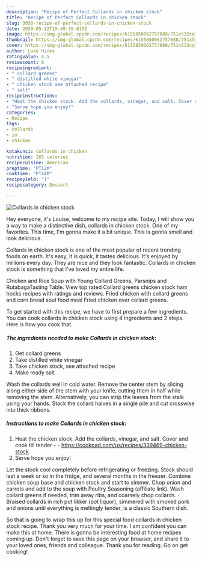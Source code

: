 ```yaml
---
description: "Recipe of Perfect Collards in chicken stock"
title: "Recipe of Perfect Collards in chicken stock"
slug: 3050-recipe-of-perfect-collards-in-chicken-stock
date: 2020-05-12T15:49:19.015Z
image: https://img-global.cpcdn.com/recipes/6155850062757888/751x532cq70/collards-in-chicken-stock-recipe-main-photo.jpg
thumbnail: https://img-global.cpcdn.com/recipes/6155850062757888/751x532cq70/collards-in-chicken-stock-recipe-main-photo.jpg
cover: https://img-global.cpcdn.com/recipes/6155850062757888/751x532cq70/collards-in-chicken-stock-recipe-main-photo.jpg
author: Luke Hines
ratingvalue: 4.5
reviewcount: 6
recipeingredient:
- " collard greens"
- " distilled white vinegar"
- " chicken stock see attached recipe"
- " salt"
recipeinstructions:
- "Heat the chicken stock. Add the collards, vinegar, and salt. Cover and cook till tender  https://cookpad.com/us/recipes/339469-chicken-stock"
- "Serve hope you enjoy!"
categories:
- Recipe
tags:
- collards
- in
- chicken

katakunci: collards in chicken 
nutrition: 265 calories
recipecuisine: American
preptime: "PT12M"
cooktime: "PT44M"
recipeyield: "1"
recipecategory: Dessert

---
```



![Collards in chicken stock](https://img-global.cpcdn.com/recipes/6155850062757888/751x532cq70/collards-in-chicken-stock-recipe-main-photo.jpg)

Hey everyone, it's Louise, welcome to my recipe site. Today, I will show you a way to make a distinctive dish, collards in chicken stock. One of my favorites. This time, I'm gonna make it a bit unique. This is gonna smell and look delicious.

Collards in chicken stock is one of the most popular of recent trending foods on earth. It's easy, it is quick, it tastes delicious. It's enjoyed by millions every day. They are nice and they look fantastic. Collards in chicken stock is something that I've loved my entire life.

Chicken and Rice Soup with Young Collard Greens, Parsnips and RutabagaTasting Table. View top rated Collard greens chicken stock ham hocks recipes with ratings and reviews. Fried chicken with collard greens and corn bread soul food meal Fried chicken over collard greens.


To get started with this recipe, we have to first prepare a few ingredients. You can cook collards in chicken stock using 4 ingredients and 2 steps. Here is how you cook that.

<!--inarticleads1-->

##### The ingredients needed to make Collards in chicken stock:

1. Get  collard greens
1. Take  distilled white vinegar
1. Take  chicken stock, see attached recipe
1. Make ready  salt


Wash the collards well in cold water. Remove the center stem by slicing along either side of the stem with your knife, cutting them in half while removing the stem. Alternatively, you can strip the leaves from the stalk using your hands. Stack the collard halves in a single pile and cut crosswise into thick ribbons. 

<!--inarticleads2-->

##### Instructions to make Collards in chicken stock:

1. Heat the chicken stock. Add the collards, vinegar, and salt. Cover and cook till tender -  - https://cookpad.com/us/recipes/339469-chicken-stock
1. Serve hope you enjoy!


Let the stock cool completely before refrigerating or freezing. Stock should last a week or so in the fridge, and several months in the freezer. Combine chicken soup base and chicken stock and start to simmer. Chop onion and carrots and add to the soup with Poultry Seasoning (affiliate link). Wash collard greens if needed, trim away ribs, and coarsely chop collards. · Braised collards in rich pot likker (pot liquor), simmered with smoked pork and onions until everything is meltingly tender, is a classic Southern dish. 

So that is going to wrap this up for this special food collards in chicken stock recipe. Thank you very much for your time. I am confident you can make this at home. There is gonna be interesting food at home recipes coming up. Don't forget to save this page on your browser, and share it to your loved ones, friends and colleague. Thank you for reading. Go on get cooking!
